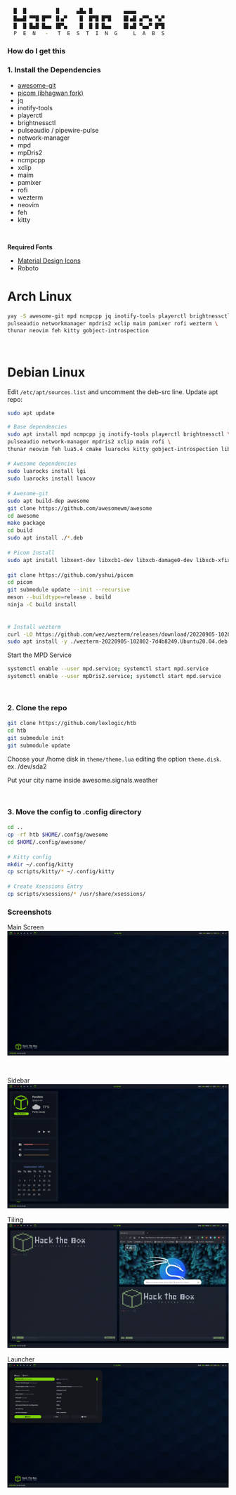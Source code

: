 ```bash
  █  █         ▐▌     ▄█▄ █          ▄▄▄▄
  █▄▄█ ▀▀█ █▀▀ ▐▌▄▀    █  █▀█ █▀█    █▌▄█ ▄▀▀▄ ▀▄▀
  █  █ █▄█ █▄▄ ▐█▀▄    █  █ █ █▄▄    █▌▄█ ▀▄▄▀ █▀█
  P  E  N   -   T  E  S  T  I  N  G     L  A  B  S
```


### How do I get this

### 1. Install the Dependencies
  
  - [awesome-git](https://aur.archlinux.org/packages/awesome-git)
  - [picom (ibhagwan fork)](https://github.com/ibhagwan/picom)
  - jq
  - inotify-tools
  - playerctl
  - brightnessctl
  - pulseaudio / pipewire-pulse
  - network-manager
  - mpd
  - mpDris2
  - ncmpcpp
  - xclip
  - maim
  - pamixer
  - rofi
  - wezterm
  - neovim
  - feh
  - kitty

<br>

**Required Fonts**

- [Material Design Icons](https://materialdesignicons.com/)
- Roboto

# Arch Linux
```sh
yay -S awesome-git mpd ncmpcpp jq inotify-tools playerctl brightnessctl \
pulseaudio networkmanager mpdris2 xclip maim pamixer rofi wezterm \
thunar neovim feh kitty gobject-introspection
```

<br>

# Debian Linux

Edit `/etc/apt/sources.list` and uncomment the deb-src line. Update apt repo:

```sh
sudo apt update
```

```sh
# Base dependencies
sudo apt install mpd ncmpcpp jq inotify-tools playerctl brightnessctl \
pulseaudio network-manager mpdris2 xclip maim rofi \
thunar neovim feh lua5.4 cmake luarocks kitty gobject-introspection libgirepository1.0-dev

# Awesome dependencies
sudo luarocks install lgi
sudo luarocks install luacov

# Awesome-git
sudo apt build-dep awesome
git clone https://github.com/awesomewm/awesome
cd awesome
make package
cd build
sudo apt install ./*.deb

# Picom Install
sudo apt install libxext-dev libxcb1-dev libxcb-damage0-dev libxcb-xfixes0-dev libxcb-shape0-dev libxcb-render-util0-dev libxcb-render0-dev libxcb-randr0-dev libxcb-composite0-dev libxcb-image0-dev libxcb-present-dev libxcb-xinerama0-dev libxcb-glx0-dev libpixman-1-dev libdbus-1-dev libconfig-dev libgl1-mesa-dev libpcre2-dev libpcre3-dev libevdev-dev uthash-dev libev-dev libx11-xcb-dev meson

git clone https://github.com/yshui/picom
cd picom
git submodule update --init --recursive
meson --buildtype=release . build
ninja -C build install


# Install wezterm
curl -LO https://github.com/wez/wezterm/releases/download/20220905-102802-7d4b8249/wezterm-20220905-102802-7d4b8249.Ubuntu20.04.deb
sudo apt install -y ./wezterm-20220905-102802-7d4b8249.Ubuntu20.04.deb
```

Start the MPD Service

```sh
systemctl enable --user mpd.service; systemctl start mpd.service
systemctl enable --user mpDris2.service; systemctl start mpd.service
```

<br>

### 2. Clone the repo

```sh
git clone https://github.com/lexlogic/htb
cd htb
git submodule init
git submodule update
```

Choose your /home disk in `theme/theme.lua` editing the option `theme.disk`. ex. /dev/sda2

Put your city name inside awesome.signals.weather


<br>

### 3. Move the config to .config directory

```sh
cd ..
cp -rf htb $HOME/.config/awesome
cd $HOME/.config/awesome/

# Kitty config
mkdir ~/.config/kitty
cp scripts/kitty/* ~/.config/kitty

# Create Xsessions Entry
cp scripts/xsessions/* /usr/share/xsessions/
```

### Screenshots

Main Screen
![Main Screen](screenshots/main.png)

<br>

Sidebar
![Sidebar](screenshots/sidebar.png)
<br>

Tiling
![Sidebar](screenshots/tiling.png)
<br>

Launcher
![Sidebar](screenshots/launcher.png)
<br>